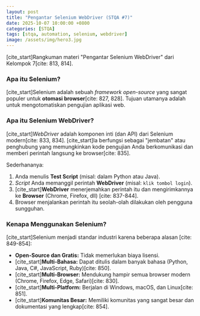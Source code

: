 ```yaml
---
layout: post
title: "Pengantar Selenium WebDriver (STQA #7)"
date: 2025-10-07 10:00:00 +0800
categories: [STQA]
tags: [stqa, automation, selenium, webdriver]
image: /assets/img/hero3.jpg
---
```


[cite_start]Rangkuman materi "Pengantar Selenium WebDriver" dari Kelompok 7[cite: 813, 814].

### Apa itu Selenium?

[cite_start]Selenium adalah sebuah *framework open-source* yang sangat populer untuk **otomasi browser**[cite: 827, 828]. Tujuan utamanya adalah untuk mengotomatiskan pengujian aplikasi web.

### Apa itu Selenium WebDriver?

[cite_start]*WebDriver* adalah komponen inti (dan API) dari Selenium modern[cite: 833, 834]. [cite_start]Ia berfungsi sebagai "jembatan" atau penghubung yang memungkinkan kode pengujian Anda berkomunikasi dan memberi perintah langsung ke browser[cite: 835].

Sederhananya:
1.  Anda menulis **Test Script** (misal: dalam Python atau Java).
2.  *Script* Anda memanggil perintah **WebDriver** (misal: `klik tombol login`).
3.  [cite_start]**WebDriver** menerjemahkan perintah itu dan mengirimkannya ke **Browser** (Chrome, Firefox, dll) [cite: 837-844].
4.  Browser menjalankan perintah itu seolah-olah dilakukan oleh pengguna sungguhan.

### Kenapa Menggunakan Selenium?

[cite_start]Selenium menjadi standar industri karena beberapa alasan [cite: 849-854]:
* **Open-Source dan Gratis:** Tidak memerlukan biaya lisensi.
* [cite_start]**Multi-Bahasa:** Dapat ditulis dalam banyak bahasa (Python, Java, C#, JavaScript, Ruby)[cite: 850].
* [cite_start]**Multi-Browser:** Mendukung hampir semua browser modern (Chrome, Firefox, Edge, Safari)[cite: 830].
* [cite_start]**Multi-Platform:** Berjalan di Windows, macOS, dan Linux[cite: 851].
* [cite_start]**Komunitas Besar:** Memiliki komunitas yang sangat besar dan dokumentasi yang lengkap[cite: 854].
